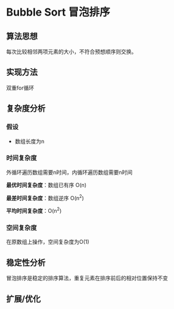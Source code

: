 # Bubble Sort 冒泡排序

## 算法思想

每次比较相邻两项元素的大小，不符合预想顺序则交换。

## 实现方法

双重for循环

## 复杂度分析

### 假设

* 数组长度为n

### 时间复杂度

外循环遍历数组需要n时间，内循环遍历数组需要n时间

**最优时间复杂度**：数组已有序 O(n)

**最差时间复杂度**：数组逆序 O(n<sup>2</sup>)

**平均时间复杂度**：O(n<sup>2</sup>)

### 空间复杂度

在原数组上操作，空间复杂度为O(1)

## 稳定性分析

冒泡排序是稳定的排序算法，重复元素在排序前后的相对位置保持不变

## 扩展/优化
